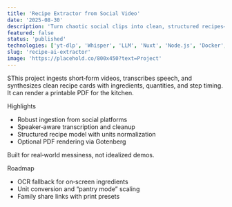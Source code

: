 ```yaml
---
title: 'Recipe Extractor from Social Video'
date: '2025-08-30'
description: 'Turn chaotic social clips into clean, structured recipes—ingredients, steps, timings, and a printable PDF.'
featured: false
status: 'published'
technologies: ['yt-dlp', 'Whisper', 'LLM', 'Nuxt', 'Node.js', 'Docker', 'Gotenberg']
slug: 'recipe-ai-extractor'
image: 'https://placehold.co/800x450?text=Project'
---
```


SThis project ingests short‑form videos, transcribes speech, and synthesizes clean recipe cards with ingredients, quantities, and step timing. It can render a printable PDF for the kitchen.

Highlights

- Robust ingestion from social platforms
- Speaker‑aware transcription and cleanup
- Structured recipe model with units normalization
- Optional PDF rendering via Gotenberg

Built for real‑world messiness, not idealized demos.

Roadmap

- OCR fallback for on‑screen ingredients
- Unit conversion and “pantry mode” scaling
- Family share links with print presets
